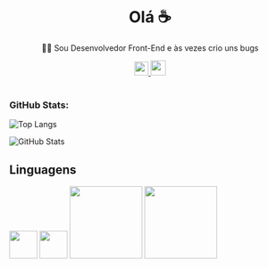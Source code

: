 <div align="center">
  <h1>Olá ☕</h1>
</div>
<div align="center">
  <p>👨‍💻 Sou Desenvolvedor Front-End e às vezes crio uns bugs</p>
</div>

<div align="center">
  <a href="https://mail.google.com/mail/u/0/#inbox?compose=CllgCHrlFtvPvxFxrmQCsJlMmtfWDdFHHdvVCMnDrLvTGhkMVxKBzGclvgrTtcCNhcMwLfpJmRg">
      <img src="https://img.icons8.com/?size=512&id=qyRpAggnV0zH&format=png" style="height:25px">
  </a>
  <a href="https://www.youtube.com/@davihenriquecoder">
      <img src="https://img.icons8.com/?size=512&id=szxM3fi4e37N&format=png" style="height:27px">
  </a>
</div>

<br>

<h3>GitHub Stats:</h3>

![Top Langs](https://github-readme-stats-sigma-five.vercel.app/api/top-langs/?username=davihenriquelima&layout=donut&bg_color=000000&text_color=b7fff1&title_color=84ffe6)

![GitHub Stats](https://github-readme-stats-sigma-five.vercel.app/api?username=davihenriquelima&show_icons=true&bg_color=000000&text_color=b7fff1&title_color=84ffe6)

## Linguagens

<div>
    <img src="https://cdn.jsdelivr.net/gh/devicons/devicon/icons/html5/html5-original-wordmark.svg" style="width:50px" />
    <img src="https://cdn.jsdelivr.net/gh/devicons/devicon/icons/css3/css3-plain-wordmark.svg" style="width:50px" />     
    <img src="https://img.shields.io/badge/JavaScript-F7DF1E?style=for-the-badge&logo=javascript&logoColor=black"style="width:130px"/>
    <img src="https://img.shields.io/badge/TypeScript-007ACC?style=for-the-badge&logo=typescript&logoColor=white"style="width:130px"/>
</div>
